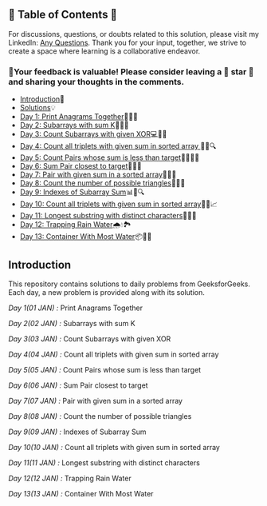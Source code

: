 ## 📜 Table of Contents 📜

For discussions, questions, or doubts related to this solution, please visit my LinkedIn: [Any Questions](https://www.linkedin.com/in/het-patel-8b110525a/). Thank you for your input, together, we strive to create a space where learning is a collaborative endeavor.

### 🔮Your feedback is valuable! Please consider leaving a 🌟 star 🌟 and sharing your thoughts in the comments.

- [Introduction](https://github.com/Hunterdii/GeeksforGeeks-POTD/blob/main/README.md)📝
- [Solutions](https://github.com/Hunterdii/GeeksforGeeks-POTD/tree/main/January%202026%20GFG%20SOLUTION)💡
- [Day 1: Print Anagrams Together](01(Jan)%20Print%20Anagrams%20Together.md)🔡👥🤝
- [Day 2: Subarrays with sum K](02(Jan)%20Subarrays%20with%20sum%20K.md)🔢➕🎯
- [Day 3: Count Subarrays with given XOR](03(Jan)%20Count%20Subarrays%20with%20given%20XOR.md)💻🔢🧮
- [Day 4: Count all triplets with given sum in sorted array ](04(Jan)%20Count%20all%20triplets%20with%20given%20sum%20in%20sorted%20array.md)🔢🔽🔍
- [Day 5: Count Pairs whose sum is less than target](05(Jan)%20Count%20Pairs%20whose%20sum%20is%20less%20than%20target.md)👫🔢👨‍💻		
- [Day 6: Sum Pair closest to target](06(Jan)%20Sum%20Pair%20closest%20to%20target.md)🎯💡🔢		
- [Day 7: Pair with given sum in a sorted array](07(Jan)%20Pair%20with%20given%20sum%20in%20a%20sorted%20array.md)🔢🧮✅	
- [Day 8: Count the number of possible triangles](08(Jan)%20Count%20the%20number%20of%20possible%20triangles.md)📐📏🧮
- [Day 9: Indexes of Subarray Sum](09(Jan)%20Indexes%20of%20Subarray%20Sum.md)📊📐🔍
- [Day 10: Count all triplets with given sum in sorted array](10(Jan)%20Count%20distinct%20elements%20in%20every%20window.md)🔢🎯📈
- [Day 11: Longest substring with distinct characters](11(Jan)%20Longest%20substring%20with%20distinct%20characters.md)🧵🔤🧠
- [Day 12: Trapping Rain Water](12(Jan)%20Trapping%20Rain%20Water.md)🌧️💧🏞️
- [Day 13: Container With Most Water](13(Jan)%20Container%20With%20Most%20Water.md)📦🌊📐
  
## Introduction

This repository contains solutions to daily problems from GeeksforGeeks. Each day, a new problem is provided along with its solution.

*Day 1(01 JAN) :* Print Anagrams Together

*Day 2(02 JAN) :* Subarrays with sum K 

*Day 3(03 JAN) :* Count Subarrays with given XOR 

*Day 4(04 JAN) :* Count all triplets with given sum in sorted array 

*Day 5(05 JAN) :* Count Pairs whose sum is less than target

*Day 6(06 JAN) :* Sum Pair closest to target 

*Day 7(07 JAN) :* Pair with given sum in a sorted array 

*Day 8(08 JAN) :* Count the number of possible triangles 

*Day 9(09 JAN) :* Indexes of Subarray Sum

*Day 10(10 JAN) :* Count all triplets with given sum in sorted array

*Day 11(11 JAN) :* Longest substring with distinct characters

*Day 12(12 JAN) :* Trapping Rain Water

*Day 13(13 JAN) :* Container With Most Water


